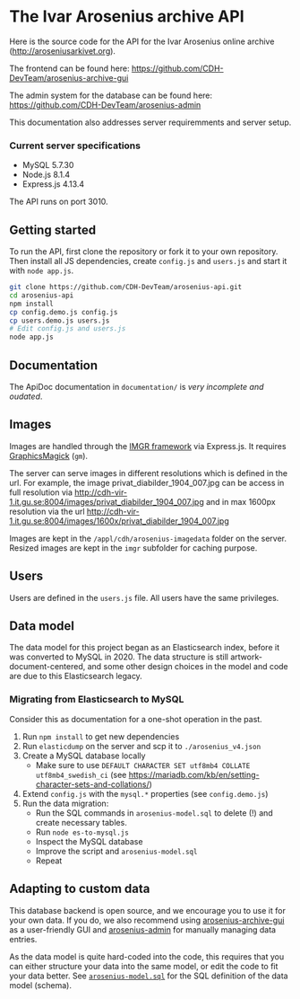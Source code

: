 # The Ivar Arosenius archive API

Here is the source code for the API for the Ivar Arosenius online archive (http://aroseniusarkivet.org).

The frontend can be found here: https://github.com/CDH-DevTeam/arosenius-archive-gui

The admin system for the database can be found here: https://github.com/CDH-DevTeam/arosenius-admin

This documentation also addresses server requiremments and server setup.

### Current server specifications

- MySQL 5.7.30
- Node.js 8.1.4
- Express.js 4.13.4

The API runs on port 3010.

## Getting started

To run the API, first clone the repository or fork it to your own repository. Then install all JS dependencies, create `config.js` and `users.js` and start it with `node app.js`.

```sh
git clone https://github.com/CDH-DevTeam/arosenius-api.git
cd arosenius-api
npm install
cp config.demo.js config.js
cp users.demo.js users.js
# Edit config.js and users.js
node app.js
```

## Documentation

The ApiDoc documentation in `documentation/` is _very incomplete and oudated_.

## Images

Images are handled through the [IMGR framework](https://github.com/sydneystockholm/imgr) via Express.js.
It requires [GraphicsMagick](http://www.graphicsmagick.org/README.html) (`gm`).

The server can serve images in different resolutions which is defined in the url. For example, the image privat_diabilder_1904_007.jpg can be access in full resolution via http://cdh-vir-1.it.gu.se:8004/images/privat_diabilder_1904_007.jpg and in max 1600px resolution via the url http://cdh-vir-1.it.gu.se:8004/images/1600x/privat_diabilder_1904_007.jpg

Images are kept in the `/appl/cdh/arosenius-imagedata` folder on the server. Resized images are kept in the `imgr` subfolder for caching purpose.

## Users

Users are defined in the `users.js` file. All users have the same privileges.

## Data model

The data model for this project began as an Elasticsearch index, before it was converted to MySQL in 2020.
The data structure is still artwork-document-centered, and some other design choices in the model and code are due to this Elasticsearch legacy.

### Migrating from Elasticsearch to MySQL

Consider this as documentation for a one-shot operation in the past.

1. Run `npm install` to get new dependencies
2. Run `elasticdump` on the server and scp it to `./arosenius_v4.json`
3. Create a MySQL database locally
   - Make sure to use `DEFAULT CHARACTER SET utf8mb4 COLLATE utf8mb4_swedish_ci` (see https://mariadb.com/kb/en/setting-character-sets-and-collations/)
4. Extend `config.js` with the `mysql.*` properties (see `config.demo.js`)
5. Run the data migration:
   - Run the SQL commands in `arosenius-model.sql` to delete (!) and create necessary tables.
   - Run `node es-to-mysql.js`
   - Inspect the MySQL database
   - Improve the script and `arosenius-model.sql`
   - Repeat

## Adapting to custom data

This database backend is open source, and we encourage you to use it for your own data. If you do, we also recommend using [arosenius-archive-gui](https://github.com/CDH-DevTeam/arosenius-archive-gui) as a user-friendly GUI and [arosenius-admin](https://github.com/CDH-DevTeam/arosenius-admin) for manually managing data entries.

As the data model is quite hard-coded into the code, this requires that you can either structure your data into the same model, or edit the code to fit your data better. See [`arosenius-model.sql`](arosenius-model.sql) for the SQL definition of the data model (schema).
